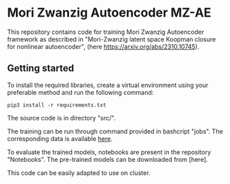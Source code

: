 # Mori Zwanzig Autoencoder MZ-AE

This repository contains code for training Mori Zwanzig Autoencoder framework as described in "Mori-Zwanzig latent space Koopman closure for nonlinear autoencoder", (here https://arxiv.org/abs/2310.10745).

## Getting started

To install the required libraries, create a virtual environment using your preferable method and run the following command:

```
pip3 install -r requirements.txt
```

The source code is in directory "src/".

The training can be run through command provided in bashcript "jobs". The corresponding data is available [here](https://1drv.ms/f/s!AvyaisSoiJmohT1KME46oTsjqwEp?e=5DfHTx).

To evaluate the trained models, notebooks are present in the repository "Notebooks".
The pre-trained models can be downloaded from [here].

This code can be easily adapted to use on cluster.